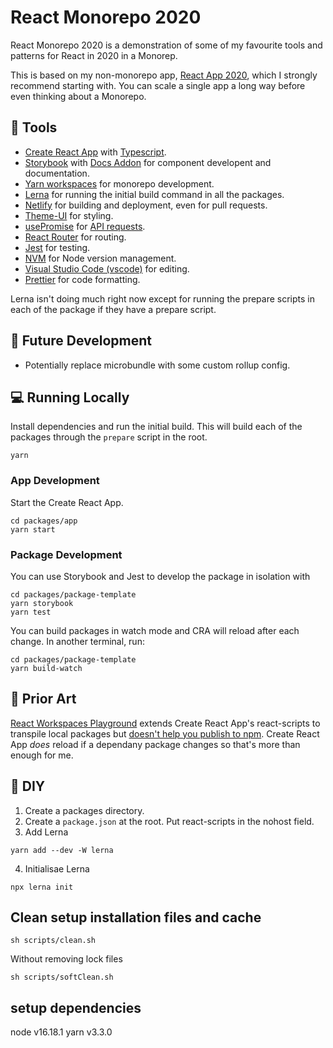 # React Monorepo 2020

React Monorepo 2020 is a demonstration of some of my favourite tools and patterns for React in 2020 in a Monorep.

This is based on my non-monorepo app, [React App 2020](https://github.com/cadbox1/react-app-2020), which I strongly recommend starting with. You can scale a single app a long way before even thinking about a Monorepo.

## 🔧 Tools

- [Create React App](https://create-react-app.dev/docs/adding-typescript/) with [Typescript](https://www.typescriptlang.org/).
- [Storybook](https://github.com/storybookjs/presets/tree/master/packages/preset-create-react-app) with [Docs Addon](https://github.com/storybookjs/storybook/tree/master/addons/docs) for component developent and documentation.
- [Yarn workspaces](https://classic.yarnpkg.com/en/docs/workspaces/) for monorepo development.
- [Lerna](https://github.com/lerna/lerna) for running the initial build command in all the packages.
- [Netlify](https://www.netlify.com/) for building and deployment, even for pull requests.
- [Theme-UI](https://theme-ui.com/) for styling.
- [usePromise](https://github.com/cadbox1/react-app-2020/blob/master/src/common/hooks/usePromise.ts) for [API requests](https://github.com/cadbox1/react-app-2020/blob/master/src/pages/Dashboard/index.tsx#L15).
- [React Router](https://reacttraining.com/react-router/web/guides/quick-start) for routing.
- [Jest](https://create-react-app.dev/docs/running-tests/) for testing.
- [NVM](https://github.com/nvm-sh/nvm) for Node version management.
- [Visual Studio Code (vscode)](https://code.visualstudio.com/) for editing.
- [Prettier](https://prettier.io/) for code formatting.

Lerna isn't doing much right now except for running the prepare scripts in each of the package if they have a prepare script.

## 🔮 Future Development

- Potentially replace microbundle with some custom rollup config.

## 💻 Running Locally

Install dependencies and run the initial build. This will build each of the packages through the `prepare` script in the root.

```
yarn
```

### App Development

Start the Create React App.

```
cd packages/app
yarn start
```

### Package Development

You can use Storybook and Jest to develop the package in isolation with

```
cd packages/package-template
yarn storybook
yarn test
```

You can build packages in watch mode and CRA will reload after each change. In another terminal, run:

```
cd packages/package-template
yarn build-watch
```

## 🎨 Prior Art

[React Workspaces Playground](https://github.com/react-workspaces/react-workspaces-playground) extends Create React App's react-scripts to transpile local packages but [doesn't help you publish to npm](https://github.com/react-workspaces/react-workspaces-playground/issues/33). Create React App _does_ reload if a dependany package changes so that's more than enough for me.

## 🔨 DIY

1. Create a packages directory.
2. Create a `package.json` at the root. Put react-scripts in the nohost field.
3. Add Lerna

```
yarn add --dev -W lerna
```

4. Initialisae Lerna

```
npx lerna init
```

## Clean setup installation files and cache

```
sh scripts/clean.sh
```

Without removing lock files

```
sh scripts/softClean.sh
```

## setup dependencies

node v16.18.1
yarn v3.3.0
